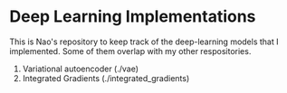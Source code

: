# Deep Learning Implementations
This is Nao's repository to keep track of the deep-learning models that I implemented.
Some of them overlap with my other respositories.

1. Variational autoencoder (./vae)
2. Integrated Gradients (./integrated_gradients)
